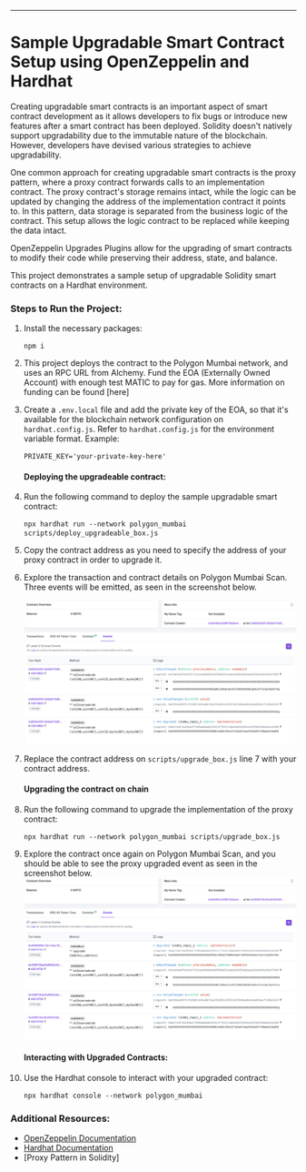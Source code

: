---
# Sample Upgradable Smart Contract Setup using OpenZeppelin and Hardhat

Creating upgradable smart contracts is an important aspect of smart contract development as it allows developers to fix bugs or introduce new features after a smart contract has been deployed. Solidity doesn't natively support upgradability due to the immutable nature of the blockchain. However, developers have devised various strategies to achieve upgradability.

One common approach for creating upgradable smart contracts is the proxy pattern, where a proxy contract forwards calls to an implementation contract. The proxy contract's storage remains intact, while the logic can be updated by changing the address of the implementation contract it points to. In this pattern, data storage is separated from the business logic of the contract. This setup allows the logic contract to be replaced while keeping the data intact.

OpenZeppelin Upgrades Plugins allow for the upgrading of smart contracts to modify their code while preserving their address, state, and balance.

This project demonstrates a sample setup of upgradable Solidity smart contracts on a Hardhat environment.

### Steps to Run the Project:
1. Install the necessary packages:
    ```shell
    npm i
    ```

2. This project deploys the contract to the Polygon Mumbai network, and uses an RPC URL from Alchemy. Fund the EOA (Externally Owned Account) with enough test MATIC to pay for gas. More information on funding can be found [here]

3. Create a `.env.local` file and add the private key of the EOA, so that it's available for the blockchain network configuration on `hardhat.config.js`. Refer to `hardhat.config.js` for the environment variable format. Example:
    ```shell
    PRIVATE_KEY='your-private-key-here'
    ```
    #### Deploying the upgradeable contract:
4. Run the following command to deploy the sample upgradable smart contract:
    ```shell
    npx hardhat run --network polygon_mumbai scripts/deploy_upgradeable_box.js
    ```

5. Copy the contract address as you need to specify the address of your proxy contract in order to upgrade it.

6. Explore the transaction and contract details on Polygon Mumbai Scan. Three events will be emitted, as seen in the screenshot below.

    ![Example Image](upgradablesc1.png)

8. Replace the contract address on `scripts/upgrade_box.js` line 7 with your contract address.

    #### Upgrading the contract on chain
9. Run the following command to upgrade the implementation of the proxy contract:
    ```shell
    npx hardhat run --network polygon_mumbai scripts/upgrade_box.js
    ```

10. Explore the contract once again on Polygon Mumbai Scan, and you should be able to see the proxy upgraded event as seen in the screenshot below.
    ![Example Image](upgradablesc2.png)

    #### Interacting with Upgraded Contracts:

11. Use the Hardhat console to interact with your upgraded contract:
    ```shell
    npx hardhat console --network polygon_mumbai
    ```

### Additional Resources:
- [OpenZeppelin Documentation](https://docs.openzeppelin.com/)
- [Hardhat Documentation](https://hardhat.org/getting-started/)
- [Proxy Pattern in Solidity]